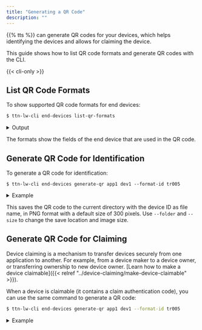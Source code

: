 ```yaml
---
title: "Generating a QR Code"
description: ""
---
```


{{% tts %}} can generate QR codes for your devices, which helps identifying the devices and allows for claiming the device.

This guide shows how to list QR code formats and generate QR codes with the CLI.

<!--more-->

{{< cli-only >}}

## List QR Code Formats

To show supported QR code formats for end devices:

```bash
$ ttn-lw-cli end-devices list-qr-formats
```

<details><summary>Output</summary>

```json
{
  "formats": {
    "tr005": {
      "name": "LoRa Alliance TR005",
      "description": "Standard QR code format defined by LoRa Alliance.",
      "field_mask": {
        "paths": [
          "claim_authentication_code.value",
          "ids.dev_eui",
          "ids.join_eui"
        ]
      }
    }
  }
}
```
</details>

The formats show the fields of the end device that are used in the QR code.

## Generate QR Code for Identification

To generate a QR code for identification:

```
$ ttn-lw-cli end-devices generate-qr app1 dev1 --format-id tr005
```

<details><summary>Example</summary>

{{< figure src="qr-identification.png" alt="Device QR Code for Identification" >}}

</details>

This saves the QR code to the current directory with the device ID as file name, in PNG format with a default size of 300 pixels. Use `--folder` and `--size` to change the save location and image size.

## Generate QR Code for Claiming

Device claiming is a mechanism to transfer devices securely from one application to another. For example, from a device maker to a device owner, or transferring ownership to new device owner. [Learn how to make a device claimable]({{< relref "../device-claiming/make-device-claimable" >}}).

When a device is claimable (it contains a claim authentication code), you can use the same command to generate a QR code:

```bash
$ ttn-lw-cli end-devices generate-qr app1 dev1 --format-id tr005
```

<details><summary>Example</summary>

{{< figure src="qr-claiming.png" alt="Device QR Code for Claiming" >}}

</details>
